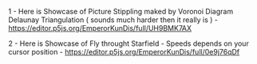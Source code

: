 1 - Here is Showcase of Picture Stippling maked by Voronoi Diagram Delaunay Triangulation ( sounds much harder then it really is )  - https://editor.p5js.org/EmperorKunDis/full/UH9BMK7AX

2 - Here is Showcase of Fly throught Starfield - Speeds depends on your cursor position - https://editor.p5js.org/EmperorKunDis/full/0e9j76qDf
